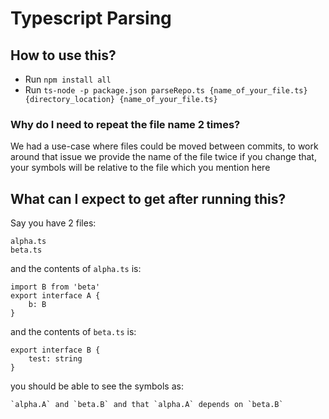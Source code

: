 # Typescript Parsing

## How to use this?
- Run `npm install all`
- Run `ts-node -p package.json parseRepo.ts {name_of_your_file.ts} {directory_location} {name_of_your_file.ts}`

### Why do I need to repeat the file name 2 times?
We had a use-case where files could be moved between commits, to work around that
issue we provide the name of the file twice if you change that, your symbols will be
relative to the file which you mention here

## What can I expect to get after running this?

Say you have 2 files:
```
alpha.ts
beta.ts
```

and the contents of `alpha.ts` is:
```
import B from 'beta'
export interface A {
    b: B
}
```

and the contents of `beta.ts` is:
```
export interface B {
    test: string
}
```

you should be able to see the symbols as:
```
`alpha.A` and `beta.B` and that `alpha.A` depends on `beta.B` 
```
